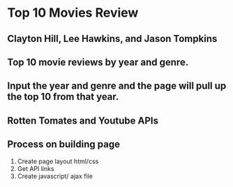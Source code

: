 # Top 10 Movies Review

## Clayton Hill, Lee Hawkins, and Jason Tompkins

## Top 10 movie reviews by year and genre.

## Input the year and genre and the page will pull up the top 10 from that year.

## Rotten Tomates and Youtube APIs

## Process on building page
1. Create page layout html/css
2. Get API links
3. Create javascript/ ajax file

